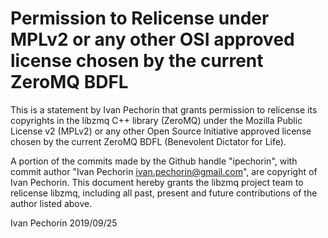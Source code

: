 # Permission to Relicense under MPLv2 or any other OSI approved license chosen by the current ZeroMQ BDFL

This is a statement by Ivan Pechorin that grants permission to
relicense its copyrights in the libzmq C++ library (ZeroMQ) under the
Mozilla Public License v2 (MPLv2) or any other Open Source Initiative
approved license chosen by the current ZeroMQ BDFL (Benevolent
Dictator for Life).

A portion of the commits made by the Github handle "ipechorin", with
commit author "Ivan Pechorin <ivan.pechorin@gmail.com>", are
copyright of Ivan Pechorin.  This document hereby grants the libzmq
project team to relicense libzmq, including all past, present and
future contributions of the author listed above.

Ivan Pechorin
2019/09/25

